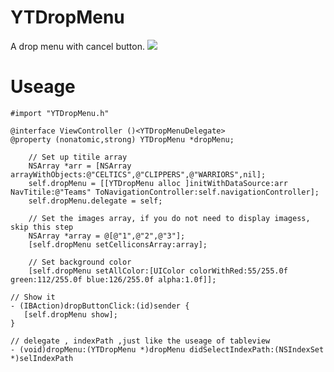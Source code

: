 # YTDropMenu
A drop menu with cancel button.
![](https://github.com/YinTokey/YTDropMenu/blob/master/menu.gif?raw=true)
# Useage
```
#import "YTDropMenu.h"
```
```
@interface ViewController ()<YTDropMenuDelegate>
@property (nonatomic,strong) YTDropMenu *dropMenu;

```
```
    // Set up titile array
    NSArray *arr = [NSArray arrayWithObjects:@"CELTICS",@"CLIPPERS",@"WARRIORS",nil];
    self.dropMenu = [[YTDropMenu alloc ]initWithDataSource:arr NavTitile:@"Teams" ToNavigationController:self.navigationController];
    self.dropMenu.delegate = self;
    
    // Set the images array, if you do not need to display imagess, skip this step
    NSArray *array = @[@"1",@"2",@"3"];
    [self.dropMenu setCelliconsArray:array];
    
    // Set background color
    [self.dropMenu setAllColor:[UIColor colorWithRed:55/255.0f green:112/255.0f blue:126/255.0f alpha:1.0f]];
 ```
 
 ```
 // Show it
 - (IBAction)dropButtonClick:(id)sender {
    [self.dropMenu show];
}
 ```
 ```
 // delegate , indexPath ,just like the useage of tableview
 - (void)dropMenu:(YTDropMenu *)dropMenu didSelectIndexPath:(NSIndexSet *)selIndexPath
 ```
